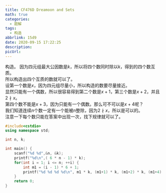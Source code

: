 ```yaml
---
title: CF476D Dreamoon and Sets
math: true
categories:
  - 题解
tags:
  - 构造
abbrlink: 15d9
date: 2020-09-15 17:22:25
description:
picUrl:
---
```



构造。
因为四元组最大公因数是$k$，所以将四个数同时除以$k$，得到的四个数互质。  
所以构造出四个互质的数就可以了。  
设第一个数是$x$，因为四元组尽量小，所以构造的数要尽量接近。  
显然只能有一个偶数，所以很容易得到第二个数是$x+1$，第三个数是$x+2$，并且$2\nmid x$。  
第四个数不能是$x+3$，因为只能有一个偶数。那么可不可以是$x+4$呢？  
我们知道连续$n$个数一定有一个能被$n$整除，因为$2\nmid x$，所以是可以的。  
注意一下每个数只能在答案中出现一次，找下规律就可以了。
```c++
#include<cstdio>
using namespace std;

int n, k;

int main() {
    scanf("%d %d",&n, &k);
    printf("%d\n",( 6 * n - 1) * k);
    for(int i = 1; i <= n; ++i) {
        int m1 = (i - 1) * 6 + 1;
        printf("%d %d %d %d\n", m1 * k, (m1+1) * k, (m1+2) * k, (m1+4) * k);
    }
    return 0;
}
```